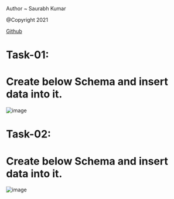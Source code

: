 Author ~ Saurabh Kumar

@Copyright 2021

[Github](https://github.com/Saurabh2509)


# Task-01:

# Create below Schema and insert data into it.

![image](https://user-images.githubusercontent.com/54509629/144209796-2f26b7ff-ccf8-4a4e-af3c-32df6dd18b58.png)


# Task-02:

# Create below Schema and insert data into it.

![image](https://user-images.githubusercontent.com/54509629/144211462-8f384bd4-8ac4-4db8-9cba-93edb62796f7.png)

